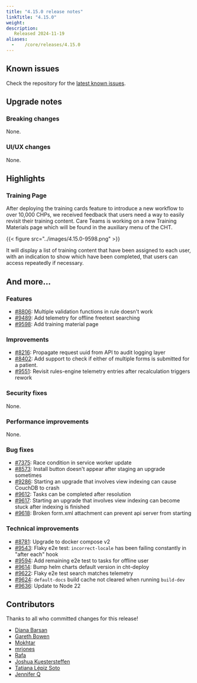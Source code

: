 ```yaml
---
title: "4.15.0 release notes"
linkTitle: "4.15.0"
weight:
description:
   Released 2024-11-19
aliases:
  -    /core/releases/4.15.0
---
```


## Known issues

Check the repository for the [latest known issues](https://github.com/medic/cht-core/issues?q=is%3Aissue+label%3A%22Affects%3A+4.15.0%22).

## Upgrade notes

### Breaking changes

None.

### UI/UX changes

None.

## Highlights

### Training Page

After deploying the training cards feature to introduce a new workflow to over 10,000 CHPs, we received feedback that users need a way to easily revisit their training content.
Care Teams is working on a new Training Materials page which will be found in the auxiliary menu of the CHT.

{{< figure src="../images/4.15.0-9598.png" >}}

It will display a list of training content that have been assigned to each user, with an indication to show which have been completed, that users can access repeatedly if necessary.

## And more...

### Features

- [#8806](https://github.com/medic/cht-core/issues/8806): Multiple validation functions in rule doesn't work
- [#9489](https://github.com/medic/cht-core/issues/9489): Add telemetry for offline freetext searching
- [#9598](https://github.com/medic/cht-core/issues/9598): Add training material page

### Improvements

- [#8216](https://github.com/medic/cht-core/issues/8216): Propagate request uuid from API to audit logging layer
- [#8402](https://github.com/medic/cht-core/issues/8402): Add support to check if either of multiple forms is submitted for a patient.
- [#9551](https://github.com/medic/cht-core/issues/9551): Revisit rules-engine telemetry entries after recalculation triggers rework

### Security fixes

None.

### Performance improvements

None.

### Bug fixes

- [#7375](https://github.com/medic/cht-core/issues/7375): Race condition in service worker update
- [#8573](https://github.com/medic/cht-core/issues/8573): Install button doesn't appear after staging an upgrade sometimes
- [#9286](https://github.com/medic/cht-core/issues/9286): Starting an upgrade that involves view indexing can cause CouchDB to crash
- [#9612](https://github.com/medic/cht-core/issues/9612): Tasks can be completed after resolution
- [#9617](https://github.com/medic/cht-core/issues/9617): Starting an upgrade that involves view indexing can become stuck after indexing is finished
- [#9618](https://github.com/medic/cht-core/issues/9618): Broken form.xml attachment can prevent api server from starting

### Technical improvements

- [#8781](https://github.com/medic/cht-core/issues/8781): Upgrade to docker compose v2
- [#9543](https://github.com/medic/cht-core/issues/9543): Flaky e2e test: `incorrect-locale` has been failing constantly in "after each" hook
- [#9594](https://github.com/medic/cht-core/issues/9594): Add remaining e2e test to tasks for offline user
- [#9614](https://github.com/medic/cht-core/issues/9614): Bump helm charts default version in cht-deploy
- [#9622](https://github.com/medic/cht-core/issues/9622): Flaky e2e test  search matches telemetry
- [#9624](https://github.com/medic/cht-core/issues/9624): `default-docs` build cache not cleared when running `build-dev`
- [#9636](https://github.com/medic/cht-core/issues/9636): Update to Node 22

## Contributors

Thanks to all who committed changes for this release!

- [Diana Barsan](https://github.com/dianabarsan)
- [Gareth Bowen](https://github.com/garethbowen)
- [Mokhtar](https://github.com/m5r)
- [mrjones](https://github.com/mrjones-plip)
- [Rafa](https://github.com/ralfudx)
- [Joshua Kuestersteffen](https://github.com/jkuester)
- [Tatiana Lépiz Soto](https://github.com/tatilepizs)
- [Jennifer Q](https://github.com/latin-panda)

